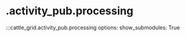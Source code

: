 # .activity_pub.processing

:::cattle_grid.activity_pub.processing
    options:
        show_submodules: True
